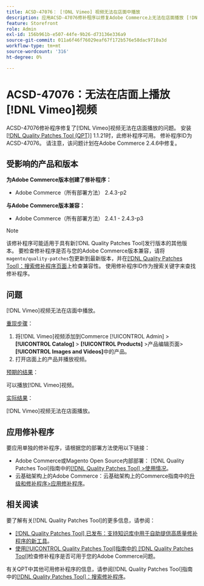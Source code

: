 ```yaml
---
title: ACSD-47076： [!DNL Vimeo] 视频无法在店面中播放
description: 应用ACSD-47076修补程序以修复Adobe Commerce上无法在店面播放 [!DNL Vimeo] 视频的问题。
feature: Storefront
role: Admin
exl-id: 156b961b-e507-44fe-9b26-d73136e336a9
source-git-commit: 011a6f46f76029eaf67f172b576e58dac9710a3d
workflow-type: tm+mt
source-wordcount: '316'
ht-degree: 0%

---
```


# ACSD-47076：无法在店面上播放[!DNL Vimeo]视频

ACSD-47076修补程序修复了[!DNL Vimeo]视频无法在店面播放的问题。 安装[[!DNL Quality Patches Tool (QPT)]](https://experienceleague.adobe.com/en/docs/commerce-operations/tools/quality-patches-tool/quality-patches-tool-to-self-serve-quality-patches) 1.1.21时，此修补程序可用。 修补程序ID为ACSD-47076。 请注意，该问题计划在Adobe Commerce 2.4.6中修复。

## 受影响的产品和版本

**为Adobe Commerce版本创建了修补程序：**

* Adobe Commerce（所有部署方法） 2.4.3-p2

**与Adobe Commerce版本兼容：**

* Adobe Commerce（所有部署方法） 2.4.1 - 2.4.3-p3

>[!NOTE]
>
>该修补程序可能适用于具有新[!DNL Quality Patches Tool]发行版本的其他版本。 要检查修补程序是否与您的Adobe Commerce版本兼容，请将`magento/quality-patches`包更新到最新版本，并在[[!DNL Quality Patches Tool]：搜索修补程序页面](https://experienceleague.adobe.com/tools/commerce-quality-patches/index.html)上检查兼容性。 使用修补程序ID作为搜索关键字来查找修补程序。

## 问题

[!DNL Vimeo]视频无法在店面中播放。

<u>重现步骤</u>：

1. 将[!DNL Vimeo]视频添加到Commerce [!UICONTROL Admin] > **[!UICONTROL Catalog]** > **[!UICONTROL Products]** >产品编辑页面> **[!UICONTROL Images and Videos]**&#x200B;中的产品。
1. 打开店面上的产品并播放视频。

<u>预期的结果</u>：

可以播放[!DNL Vimeo]视频。

<u>实际结果</u>：

[!DNL Vimeo]视频无法在店面播放。

## 应用修补程序

要应用单独的修补程序，请根据您的部署方法使用以下链接：

* Adobe Commerce或Magento Open Source内部部署： [!DNL Quality Patches Tool]指南中的[[!DNL Quality Patches Tool] >使用情况](/help/tools/quality-patches-tool/usage.md)。
* 云基础架构上的Adobe Commerce：云基础架构上的Commerce指南中的[升级和修补程序>应用修补程序](https://experienceleague.adobe.com/docs/commerce-cloud-service/user-guide/develop/upgrade/apply-patches.html)。

## 相关阅读

要了解有关[!DNL Quality Patches Tool]的更多信息，请参阅：

* [[!DNL Quality Patches Tool] 已发布：支持知识库中用于自助提供高质量修补程序的新工具](https://experienceleague.adobe.com/en/docs/commerce-operations/tools/quality-patches-tool/quality-patches-tool-to-self-serve-quality-patches)。
* [使用[!UICONTROL Quality Patches Tool]指南中的 [!DNL Quality Patches Tool]](/help/tools/quality-patches-tool/patches-available-in-qpt/check-patch-for-magento-issue-with-magento-quality-patches.md)检查修补程序是否可用于您的Adobe Commerce问题。


有关QPT中其他可用修补程序的信息，请参阅[!DNL Quality Patches Tool]指南中的[[!DNL Quality Patches Tool]：搜索修补程序](https://experienceleague.adobe.com/tools/commerce-quality-patches/index.html)。
